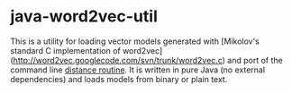 # java-word2vec-util

This is a utility for loading vector models generated with [Mikolov's standard C implementation of word2vec] (http://word2vec.googlecode.com/svn/trunk/word2vec.c) and port of the command line [distance routine](http://word2vec.googlecode.com/svn/trunk/distance.c). It is written in pure Java (no external dependencies) and loads models from binary or plain text.